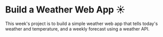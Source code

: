 # Build a Weather Web App :sunny:

This week's project is to build a simple weather web app that tells today's weather and temperature, and a weekly forecast using a weather API.


